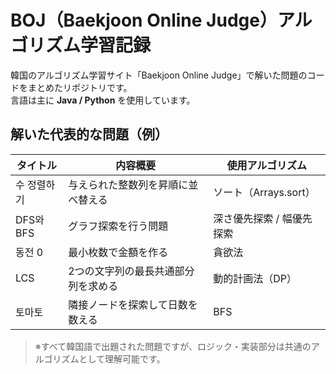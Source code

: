 # BOJ（Baekjoon Online Judge）アルゴリズム学習記録

韓国のアルゴリズム学習サイト「Baekjoon Online Judge」で解いた問題のコードをまとめたリポジトリです。  
言語は主に **Java / Python** を使用しています。

## 解いた代表的な問題（例）
| タイトル | 内容概要 | 使用アルゴリズム |
|-----------|------------|------------------|
| 수 정렬하기 | 与えられた整数列を昇順に並べ替える | ソート（Arrays.sort） |
| DFS와 BFS | グラフ探索を行う問題 | 深さ優先探索 / 幅優先探索 |
| 동전 0 | 最小枚数で金額を作る | 貪欲法 |
| LCS | 2つの文字列の最長共通部分列を求める | 動的計画法（DP） |
| 토마토 | 隣接ノードを探索して日数を数える | BFS |

> ※すべて韓国語で出題された問題ですが、ロジック・実装部分は共通のアルゴリズムとして理解可能です。
